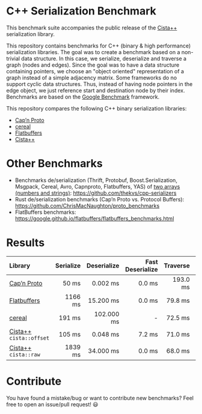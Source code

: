 # C++ Serialization Benchmark

This benchmark suite accompanies the public release of the [Cista++](https://cista.rocks/) serialization library.

This repository contains benchmarks for C++ (binary & high performance) serialization libraries.
The goal was to create a benchmark based on a non-trivial data structure.
In this case, we serialize, deserialize and traverse a graph (nodes and edges).
Since the goal was to have a data structure containing pointers, we choose an "object oriented" representation of a graph instead of a simple adjacency matrix.
Some frameworks do no support cyclic data structures. Thus, instead of having node pointers in the edge object, we just reference start and destination node by their index.
Benchmarks are based on the [Google Benchmark](https://github.com/google/benchmark) framework.

This repository compares the following C++ binary serialization libraries:

  - [Cap’n Proto](https://capnproto.org/capnp-tool.html)
  - [cereal](https://uscilab.github.io/cereal/index.html)
  - [Flatbuffers](https://google.github.io/flatbuffers/)
  - [Cista++](https://cista.rocks/)


# Other Benchmarks

  - Benchmarks de/serialization (Thrift, Protobuf, Boost.Serialization, Msgpack, Cereal, Avro, Capnproto, Flatbuffers, YAS) of [two arrays (numbers and strings)](https://github.com/thekvs/cpp-serializers/blob/master/test.fbs): https://github.com/thekvs/cpp-serializers
  - Rust de/serialization benchmarks (Cap’n Proto vs. Protocol Buffers): https://github.com/ChrisMacNaughton/proto_benchmarks
  - FlatBuffers benchmarks: https://google.github.io/flatbuffers/flatbuffers_benchmarks.html


# Results

| Library                                                 | Serialize    | Deserialize   | Fast Deserialize | Traverse      | Deserialize & Traverse | Data Size  |
| :---                                                    |         ---: |          ---: |             ---: |          ---: |                   ---: |       ---: |
| [Cap’n Proto](https://capnproto.org/capnp-tool.html)    |        50 ms |      0.002 ms |           0.0 ms |      193.0 ms |               193.0 ms |     3.3M |
| [Flatbuffers](https://google.github.io/flatbuffers/)    |      1166 ms |     15.200 ms |           0.0 ms |       79.8 ms |                80.3 ms |    32.5M |
| [cereal](https://uscilab.github.io/cereal/index.html)   |       191 ms |    102.000 ms |                - |       72.5 ms |               177.0 ms |    78.0M |
| [Cista++](https://cista.rocks/) `cista::offset`         |       105 ms |      0.048 ms |           7.2 ms |       71.0 ms |                70.7 ms |    13.1M |
| [Cista++](https://cista.rocks/) `cista::raw`            |      1839 ms |     34.000 ms |           0.0 ms |       68.0 ms |                75.6 ms |    13.1M |


# Contribute

You have found a mistake/bug or want to contribute new benchmarks? Feel free to open an issue/pull request! :smiley:
